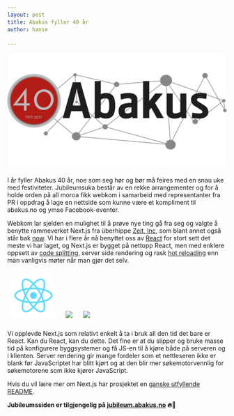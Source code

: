 ```yaml
---
layout: post
title: Abakus fyller 40 år
author: hanse

---
```


<img src="/images/jubileum.png">

I år fyller Abakus 40 år, noe som seg hør og bør må feires med en snau uke med festiviteter. Jubileumsuka består av en rekke arrangementer og for å holde orden på all moroa fikk webkom i samarbeid med representanter fra PR i oppdrag å lage en nettside som kunne være et kompliment til abakus.no og ymse Facebook-eventer.


Webkom lar sjelden en mulighet til å prøve nye ting gå fra seg og valgte å benytte rammeverket Next.js fra überhippe [Zeit, Inc](https://zeit.co/), som blant annet også står bak [now](https://zeit.co/now). Vi har i flere år nå benyttet oss av [React](https://facebook.github.io/react/) for stort sett det meste vi har laget, og Next.js er bygget på nettopp React, men med enklere oppsett av [code splitting](https://webpack.github.io/docs/code-splitting.html), server side rendering og rask [hot reloading](https://webpack.github.io/docs/hot-module-replacement.html) enn man vanligvis møter når man gjør det selv.

<img src="/images/react.png" height="100" style="margin: 10px;">
<img height="100" style="margin: 10px;" src="https://upload.wikimedia.org/wikipedia/commons/thumb/9/99/Unofficial_JavaScript_logo_2.svg/480px-Unofficial_JavaScript_logo_2.svg.png">
<img height="100" style="margin: 10px;" src="https://cloud.githubusercontent.com/assets/13041/19686250/971bf7f8-9ac0-11e6-975c-188defd82df1.png">

Vi opplevde Next.js som relativt enkelt å ta i bruk all den tid det bare er React. Kan du React, kan du dette. Det fine er at du slipper og bruke masse tid på konfigurere byggsystemer og få JS-en til å kjøre både på serveren og i klienten. Server rendering gir mange fordeler som et nettleseren ikke er blank før JavaScriptet har blitt kjørt og at den blir mer søkemotorvennlig for søkemotorene som ikke kjører JavaScript.

Hvis du vil lære mer om Next.js har prosjektet en [ganske utfyllende README](https://github.com/zeit/next.js/).

**Jubileumssiden er tilgjengelig på [jubileum.abakus.no](https://jubileum.abakus.no) 🔥🎺**
